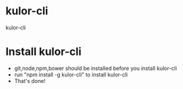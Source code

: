 # kulor-cli
kulor-cli

# Install kulor-cli
  - git,node,npm,bower should be installed before you install kulor-cli
  - run "npm install -g kulor-cli"  to install kulor-cli
  - That's done!
